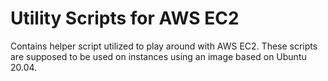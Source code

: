 # Utility Scripts for AWS EC2
Contains helper script utilized to play around with AWS EC2.
These scripts are supposed to be used on instances using an image based on Ubuntu 20.04.